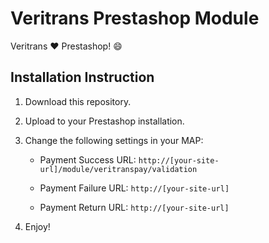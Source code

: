 Veritrans Prestashop Module
===========================

Veritrans :heart: Prestashop! :smile:

## Installation Instruction

1. Download this repository.

2. Upload to your Prestashop installation.

3. Change the following settings in your MAP:

   * Payment Success URL: `http://[your-site-url]/module/veritranspay/validation`

   * Payment Failure URL: `http://[your-site-url]`

   * Payment Return URL: `http://[your-site-url]`

4. Enjoy!